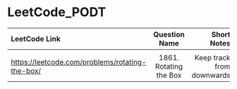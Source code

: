 # LeetCode_PODT


| LeetCode Link| Question Name | Short Notes|
| :---         |     :---:      |          ---: |
|  |  |
https://leetcode.com/problems/rotating-the-box/ | 1861. Rotating the Box | Keep track from downwards  |

			



